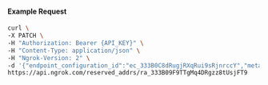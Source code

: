 <!-- Code generated for API Clients. DO NOT EDIT. -->

#### Example Request

```bash
curl \
-X PATCH \
-H "Authorization: Bearer {API_KEY}" \
-H "Content-Type: application/json" \
-H "Ngrok-Version: 2" \
-d '{"endpoint_configuration_id":"ec_333B0C8dRugjRXqRui9sRjnrccY","metadata":"{\"proto\": \"ssh\"}"}' \
https://api.ngrok.com/reserved_addrs/ra_333B09F9TTgMq4DRgzz8tUsjFT9
```
